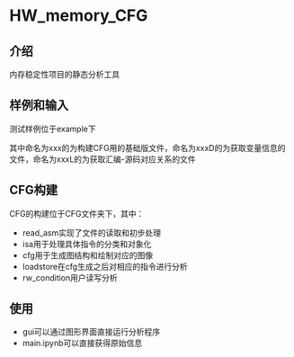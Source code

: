 # HW_memory_CFG

## 介绍

内存稳定性项目的静态分析工具

## 样例和输入

测试样例位于example下

其中命名为xxx的为构建CFG用的基础版文件，命名为xxxD的为获取变量信息的文件，命名为xxxL的为获取汇编-源码对应关系的文件

## CFG构建
CFG的构建位于CFG文件夹下，其中：
- read_asm实现了文件的读取和初步处理
- isa用于处理具体指令的分类和对象化
- cfg用于生成图结构和绘制对应的图像
- loadstore在cfg生成之后对相应的指令进行分析
- rw_condition用户读写分析

## 使用
- gui可以通过图形界面直接运行分析程序
- main.ipynb可以直接获得原始信息